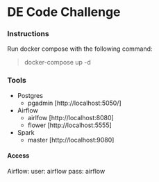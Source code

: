 # DE Code Challenge

### Instructions

Run docker compose with the following command:

> docker-compose up -d

### Tools

- Postgres
    - pgadmin [http://localhost:5050/]
- Airflow
    - airlfow [http://localhost:8080]
    - flower [http://localhost:5555]
- Spark
    - master [http://localhost:9080]

#### Access

Airflow:
user: airflow
pass: airflow